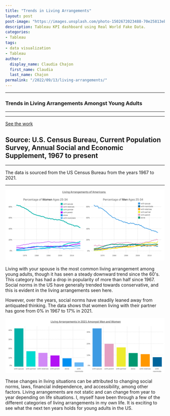 ```yaml
---
title: "Trends in Living Arrangements"
layout: post
post-image: "https://images.unsplash.com/photo-1502672023488-70e25813eb80?ixlib=rb-1.2.1&ixid=MnwxMjA3fDB8MHxwaG90by1wYWdlfHx8fGVufDB8fHx8&auto=format&fit=crop&w=1064&q=80"
description: Tableau KPI dashboard using Real World Fake Data.
categories:
- Tableau
tags:
- data visualization
- Tableau
author:
  display_name: Claudia Chajon
  first_name: Claudia
  last_name: Chajon
permalink: "/2022/09/13/living-arrangements/"
---
```



---


<h3>Trends in Living Arrangements Amongst Young Adults</h3>


---




---
[See the work]([https://public.tableau.com/views/HumanResourcesDashboardRWFD/Dashboard1?:language=en-US&:display_count=n&:origin=viz_share_link](https://public.tableau.com/views/LivingArrangementsAmongstYoungAdultsCensus/Dashboard1?:language=en-US&:display_count=n&:origin=viz_share_link))

Source: U.S. Census Bureau, Current Population Survey, Annual Social and Economic Supplement, 1967 to present
---


---


The data is sourced from the US Census Bureau from the years 1967 to 2021.

---


![](/assets/images/blog_post_images/women_men.png)

Living with your spouse is the most common living arrangement among young adults, though it has seen a steady downward trend since the 60's. This category has had a drop in popularity of more than half since 1967. Social norms in the US have generally trended towards conservative, and this is evident in the living arrangements seen here.

However, over the years, social norms have steadily leaned away from antiquated thinking. The data shows that women living with their partner has gone from 0% in 1967 to 17% in 2021.

![](/assets/images/blog_post_images/men_women_2021.png)


These changes in living situations can be attributed to changing social norms, laws, financial independence, and accessibility, among other factors. Living arrangements are not static and can change from year to year depending on life situations. I, myself have been through a few of the different categories of living arrangements in my own life. It is exciting to see what the next ten years holds for young adults in the US.
